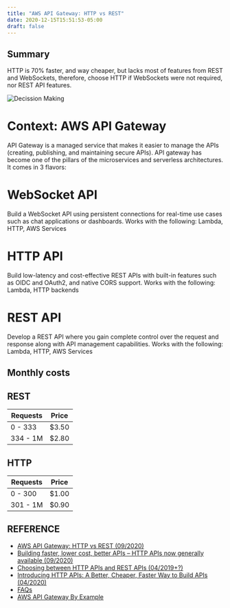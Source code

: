 ```yaml
---
title: "AWS API Gateway: HTTP vs REST"
date: 2020-12-15T15:51:53-05:00
draft: false
---
```


## Summary

HTTP is 70% faster, and way cheaper, but lacks most of features from REST and WebSockets, therefore, choose HTTP if WebSockets were not required, nor REST API features.

![Decission Making](/images/aws-api-http-rest.png)

# Context: AWS API Gateway
API Gateway is a managed service that makes it easier to manage the APIs (creating, publishing, and maintaining secure APIs). API gateway has become one of the pillars of the microservices and serverless architectures. It comes in 3 flavors:

# WebSocket API
Build a WebSocket API using persistent connections for real-time use cases such as chat applications or dashboards.
Works with the following:
Lambda, HTTP, AWS Services

# HTTP API
Build low-latency and cost-effective REST APIs with built-in features such as OIDC and OAuth2, and native CORS support.
Works with the following:
Lambda, HTTP backends

# REST API
Develop a REST API where you gain complete control over the request and response along with API management capabilities.
Works with the following:
Lambda, HTTP, AWS Services

## Monthly costs
## REST 
Requests        | Price    |
----------------|----------|
        0 - 333 | $3.50    |
       334 - 1M | $2.80    |
## HTTP
Requests        | Price    |
----------------|----------|
        0 - 300 | $1.00    |
       301 - 1M | $0.90    |

## REFERENCE
* [AWS API Gateway: HTTP vs REST (09/2020)](https://www.learnaws.org/2020/09/12/rest-api-vs-http-api/)
* [Building faster, lower cost, better APIs – HTTP APIs now generally available (09/2020)](https://aws.amazon.com/blogs/compute/building-better-apis-http-apis-now-generally-available/)
* [Choosing between HTTP APIs and REST APIs (04/2019+?)](https://docs.aws.amazon.com/apigateway/latest/developerguide/http-api-vs-rest.html)
* [Introducing HTTP APIs: A Better, Cheaper, Faster Way to Build APIs (04/2020)](https://pages.awscloud.com/Introducing-HTTP-APIs-A-Better-Cheaper-Faster-Way-to-Build-APIs_2020_0304-SRV_OD.html)
* [FAQs](https://aws.amazon.com/api-gateway/faqs/)
* [AWS API Gateway By Example](https://codeburst.io/aws-api-gateway-by-example-3733d7792635)

